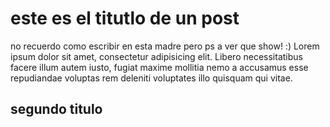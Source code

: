 # este es el titutlo de un post

no recuerdo como escribir en esta madre pero ps
a ver que show! :)
Lorem ipsum dolor sit amet, consectetur adipisicing elit. Libero necessitatibus facere illum autem iusto, fugiat maxime mollitia nemo a accusamus esse repudiandae voluptas rem deleniti voluptates illo quisquam qui vitae.

## segundo titulo
